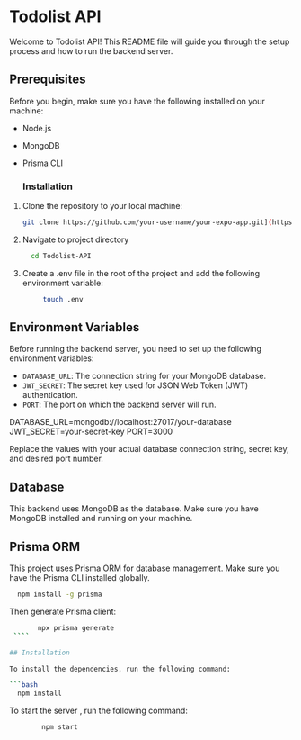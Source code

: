 # Todolist API

Welcome to Todolist API! This README file will guide you through the setup process and how to run the backend server.
## Prerequisites

Before you begin, make sure you have the following installed on your machine:

- Node.js
- MongoDB
- Prisma CLI

  ### Installation

1. Clone the repository to your local machine:

   ```bash
   git clone https://github.com/your-username/your-expo-app.git](https://github.com/3Akram2/Todolist-API.git


2. Navigate to project directory
   ```bash
     cd Todolist-API

   
3. Create a .env file in the root of the project and add the following environment variable:
   ```bash
        touch .env

   
## Environment Variables

Before running the backend server, you need to set up the following environment variables:

- `DATABASE_URL`: The connection string for your MongoDB database.
- `JWT_SECRET`: The secret key used for JSON Web Token (JWT) authentication.
- `PORT`: The port on which the backend server will run.

DATABASE_URL=mongodb://localhost:27017/your-database
JWT_SECRET=your-secret-key
PORT=3000

Replace the values with your actual database connection string, secret key, and desired port number.

## Database

This backend uses MongoDB as the database. Make sure you have MongoDB installed and running on your machine.

## Prisma ORM

This project uses Prisma ORM for database management. Make sure you have the Prisma CLI installed globally.

   ```bash
     npm install -g prisma
  ```


Then  generate Prisma client:
   ```bash
          npx prisma generate
    ````
  
## Installation

To install the dependencies, run the following command:

  ```bash
     npm install
 ```

To start the server , run the following command:

  ```bash
          npm start


